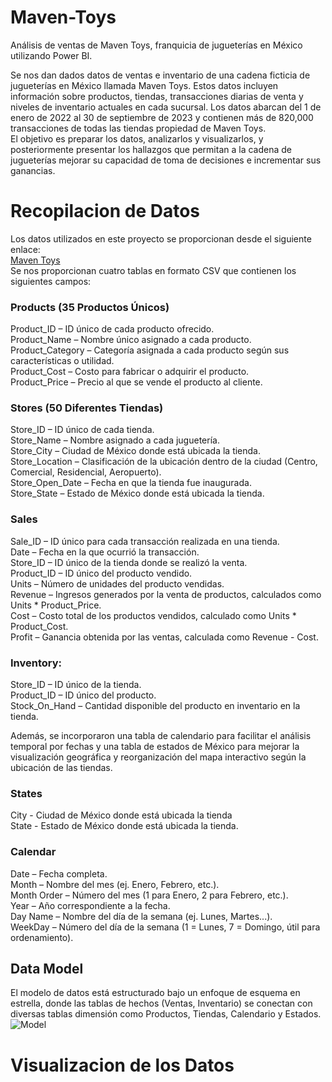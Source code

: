 # Maven-Toys
Análisis de ventas de Maven Toys, franquicia de jugueterías en México utilizando Power BI.

Se nos dan dados datos de ventas e inventario de una cadena ficticia de jugueterías en México llamada Maven Toys. Estos datos incluyen información sobre productos, tiendas, transacciones diarias de venta y niveles de inventario actuales en cada sucursal. Los datos abarcan del 1 de enero de 2022 al 30 de septiembre de 2023 y contienen más de 820,000 transacciones de todas las tiendas propiedad de Maven Toys.  
El objetivo es preparar los datos, analizarlos y visualizarlos, y posteriormente presentar los hallazgos que permitan a la cadena de jugueterías mejorar su capacidad de toma de decisiones e incrementar sus ganancias.  

# Recopilacion de Datos
Los datos utilizados en este proyecto se proporcionan desde el siguiente enlace:  
[Maven Toys](https://www.kaggle.com/datasets/mysarahmadbhat/toy-sales)  
Se nos proporcionan cuatro tablas en formato CSV que contienen los siguientes campos:

### Products (35 Productos Únicos)
Product_ID – ID único de cada producto ofrecido.  
Product_Name – Nombre único asignado a cada producto.  
Product_Category – Categoría asignada a cada producto según sus características o utilidad.  
Product_Cost – Costo para fabricar o adquirir el producto.  
Product_Price – Precio al que se vende el producto al cliente.  

### Stores (50 Diferentes Tiendas)
Store_ID – ID único de cada tienda.  
Store_Name – Nombre asignado a cada juguetería.  
Store_City – Ciudad de México donde está ubicada la tienda.  
Store_Location – Clasificación de la ubicación dentro de la ciudad (Centro, Comercial, Residencial, Aeropuerto).  
Store_Open_Date – Fecha en que la tienda fue inaugurada.  
Store_State – Estado de México donde está ubicada la tienda.  

### Sales
Sale_ID – ID único para cada transacción realizada en una tienda.   
Date – Fecha en la que ocurrió la transacción.  
Store_ID – ID único de la tienda donde se realizó la venta.  
Product_ID – ID único del producto vendido.  
Units – Número de unidades del producto vendidas.  
Revenue – Ingresos generados por la venta de productos, calculados como Units * Product_Price.  
Cost – Costo total de los productos vendidos, calculado como Units * Product_Cost.  
Profit – Ganancia obtenida por las ventas, calculada como Revenue - Cost.  

### Inventory:
Store_ID – ID único de la tienda.  
Product_ID – ID único del producto.  
Stock_On_Hand – Cantidad disponible del producto en inventario en la tienda.  

Además, se incorporaron una tabla de calendario para facilitar el análisis temporal por fechas y una tabla de estados de México para mejorar la visualización geográfica y reorganización del mapa interactivo según la ubicación de las tiendas.

### States
City - Ciudad de México donde está ubicada la tienda  
State - Estado de México donde está ubicada la tienda.  

### Calendar
Date – Fecha completa.  
Month – Nombre del mes (ej. Enero, Febrero, etc.).  
Month Order – Número del mes (1 para Enero, 2 para Febrero, etc.).  
Year – Año correspondiente a la fecha.  
Day Name – Nombre del día de la semana (ej. Lunes, Martes...).  
WeekDay – Número del día de la semana (1 = Lunes, 7 = Domingo, útil para ordenamiento).  
  
## Data Model
El modelo de datos está estructurado bajo un enfoque de esquema en estrella, donde las tablas de hechos (Ventas, Inventario) se conectan con diversas tablas dimensión como Productos, Tiendas, Calendario y Estados.
![Model](https://github.com/user-attachments/assets/55d87b6f-9514-432d-8efb-95c4b8055df4)

# Visualizacion de los Datos 





